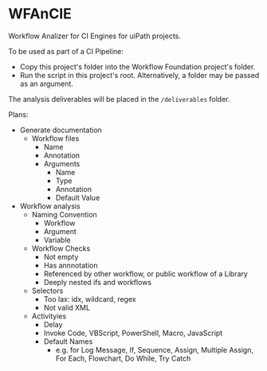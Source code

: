 #   WFAnCIE

Workflow Analizer for CI Engines for uiPath projects.

To be used as part of a CI Pipeline:
-   Copy this project's folder into the Workflow Foundation project's folder.
-   Run the script in this project's root. Alternatively, a folder may be passed as an argument.

The analysis deliverables will be placed in the `/deliverables` folder.

Plans:
-   Generate documentation
    -   Workflow files
        -   Name
        -   Annotation
        -   Arguments
            -   Name
            -   Type
            -   Annotation
            -   Default Value
-   Workflow analysis
    -   Naming Convention
        -   Workflow
        -   Argument
        -   Variable
    -   Workflow Checks
        -   Not empty
        -   Has annnotation
        -   Referenced by other workflow, or public workflow of a Library
        -   Deeply nested ifs and workflows
    -   Selectors
        -   Too lax: idx, wildcard, regex
        -   Not valid XML
    -   Activityies
        -   Delay
        -   Invoke Code, VBScript, PowerShell, Macro, JavaScript
        -   Default Names
            -   e.g. for Log Message, If, Sequence, Assign, Multiple Assign, For Each, Flowchart, Do While, Try Catch

